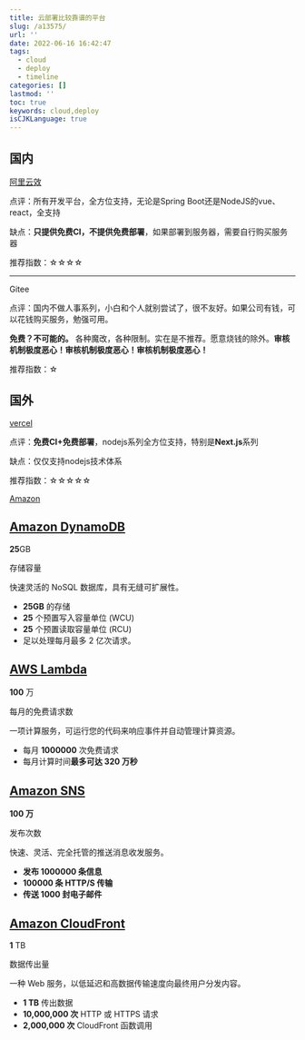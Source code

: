 ```yaml
---
title: 云部署比较靠谱的平台
slug: /a13575/
url: ''
date: 2022-06-16 16:42:47
tags:
  - cloud
  - deploy
  - timeline
categories: []
lastmod: ''
toc: true
keywords: cloud,deploy
isCJKLanguage: true
---
```

## 国内

[阿里云效](https://flow.aliyun.com/)

点评：所有开发平台，全方位支持，无论是Spring Boot还是NodeJS的vue、react，全支持

缺点：**只提供免费CI，不提供免费部署**，如果部署到服务器，需要自行购买服务器

推荐指数：☆☆☆☆

------

Gitee

点评：国内不做人事系列，小白和个人就别尝试了，很不友好。如果公司有钱，可以花钱购买服务，勉强可用。

**免费？不可能的。** 各种魔改，各种限制。实在是不推荐。愿意烧钱的除外。**审核机制极度恶心！审核机制极度恶心！审核机制极度恶心！**

推荐指数：☆

## 国外

[vercel](https://vercel.com/)

点评：**免费CI+免费部署**，nodejs系列全方位支持，特别是**Next.js**系列

缺点：仅仅支持nodejs技术体系

推荐指数：☆☆☆☆☆

[Amazon](https://aws.amazon.com/cn/free/?all-free-tier.sort-by=item.additionalFields.SortRank&all-free-tier.sort-order=asc&awsf.Free%20Tier%20Types=tier%23always-free&awsf.Free%20Tier%20Categories=*all&all-free-tier.sort-order=asc&awsf.Free%20Tier%20Types=*all&awsf.Free%20Tier%20Categories=*all&awsm.page-all-free-tier=1)

## [Amazon DynamoDB](https://aws.amazon.com/dynamodb/?did=ft_card&trk=ft_card)

**25**GB

存储容量

快速灵活的 NoSQL 数据库，具有无缝可扩展性。

- **25GB** 的存储
- **25** 个预置写入容量单位 (WCU)
- **25** 个预置读取容量单位 (RCU)
- 足以处理每月最多 2 亿次请求。

## [AWS Lambda](https://aws.amazon.com/lambda/?did=ft_card&trk=ft_card)

**100** 万

每月的免费请求数

一项计算服务，可运行您的代码来响应事件并自动管理计算资源。

- 每月 **1000000** 次免费请求
- 每月计算时间**最多可达 320 万秒**

## [Amazon SNS](https://aws.amazon.com/sns/?did=ft_card&trk=ft_card)

**100 万**

发布次数

快速、灵活、完全托管的推送消息收发服务。

- **发布 1000000 条信息**
- **100000 条 HTTP/S 传输**
- **传送 1000 封电子邮件**

## [Amazon CloudFront](https://aws.amazon.com/cloudfront/?did=ft_card&trk=ft_card)

**1** TB

数据传出量

一种 Web 服务，以低延迟和高数据传输速度向最终用户分发内容。

- **1 TB** 传出数据
- **10,000,000 次** HTTP 或 HTTPS 请求
- **2,000,000 次** CloudFront 函数调用